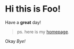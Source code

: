 # Hi this is Foo!

Have a **great** day!

> ps. here is my [homepage](https://oaragonsotelo.github.io/cse15l-lab-reports/).

Okay *Bye!*